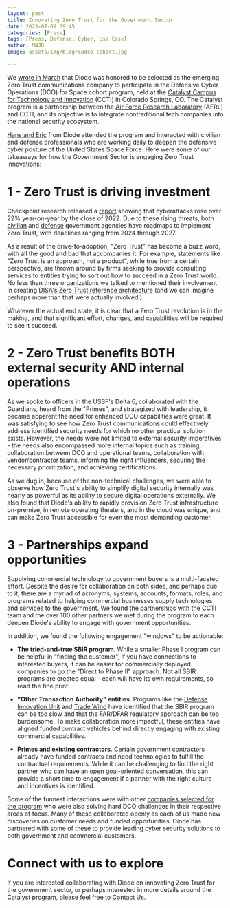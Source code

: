 ```yaml
---
layout: post
title: Innovating Zero Trust for the Government Sector 
date: 2023-07-09 09:45
categories: [Press]
tags: [Press, Defense, Cyber, Use Case]
author: MNJR
image: assets/img/blog/cadco-cohort.jpg

---
```

We [wrote in March](https://diode.io/blog/defensive-cyber-operations) that Diode was honored to be selected as the emerging Zero Trust communications company to participate in the Defensive Cyber Operations (DCO) for Space cohort program, held at the [Catalyst Campus for Technology and Innovation](https://catalystcampus.org/) (CCTI) in Colorado Springs, CO.  The Catalyst program is a partnership between the [Air Force Research Laboratory](https://www.afrl.af.mil/) (AFRL) and CCTI, and its objective is to integrate nontraditional tech companies into the national security ecosystem.  

[Hans and Eric](https://diode.io/about) from Diode attended the program and interacted with civilian and defense professionals who are working daily to deepen the defensive cyber posture of the United States Space Force.  Here were some of our takeaways for how the Government Sector is engaging Zero Trust innovations:

# 1 - Zero Trust is driving investment

Checkpoint research released a [report](https://blog.checkpoint.com/2023/01/05/38-increase-in-2022-global-cyberattacks/) showing that cyberattacks rose over 22% year-on-year by the close of 2022.  Due to these rising threats, both [civilian](https://www.whitehouse.gov/wp-content/uploads/2022/01/M-22-09.pdf) and [defense](https://dodcio.defense.gov/Portals/0/Documents/Library/DoD-ZTStrategy.pdf) government agencies have roadmaps to implement Zero Trust, with deadlines ranging from 2024 through 2027.  

As a result of the drive-to-adoption, "Zero Trust" has become a buzz word, with all the good and bad that accompanies it.  For example, statements like "Zero Trust is an approach, not a product", while true from a certain perspective, are thrown around by firms seeking to provide consulting services to entities trying to sort out how to succeed in a Zero Trust world.  No less than three organizations we talked to mentioned their involvement in creating [DISA's Zero Trust reference architecture](https://dodcio.defense.gov/Portals/0/Documents/Library/(U)ZT_RA_v2.0(U)_Sep22.pdf) (and we can imagine perhaps more than that were actually involved!).  

Whatever the actual end state, it is clear that a Zero Trust revolution is in the making, and that significant effort, changes, and capabilities will be required to see it succeed.

# 2 - Zero Trust benefits BOTH external security AND internal operations

As we spoke to officers in the USSF's Delta 6, collaborated with the Guardians, heard from the "Primes", and strategized with leadership, it became apparent the need for enhanced DCO capabilities were great.  It was satisfying to see how Zero Trust communications could effectively address identified security needs for which no other practical solution exists.  However, the needs were not limited to external security imperatives - the needs also encompassed more internal topics such as training, collaboration between DCO and operational teams, collaboration with vendor/contractor teams, informing the right influencers, securing the necessary prioritization, and achieving certifications.

As we dug in, because of the non-technical challenges, we were able to observe how Zero Trust's ability to simplify digital security internally was nearly as powerful as its ability to secure digital operations externally.  We also found that Diode's ability to rapidly provision Zero Trust infrastructure on-premise, in remote operating theaters, and in the cloud was unique, and can make Zero Trust accessible for even the most demanding customer.

# 3 - Partnerships expand opportunities

Supplying commercial technology to government buyers is a multi-faceted effort.  Despite the desire for collaboration on both sides, and perhaps due to it, there are a myriad of acronyms, systems, accounts, formats, roles, and programs related to helping commercial businesses supply technologies and services to the government.  We found the partnerships with the CCTI team and the over 100 other partners we met during the program to each deepen Diode's ability to engage with government opportunities.  

In addition, we found the following engagement "windows" to be actionable:

* **The tried-and-true SBIR program**.  While a smaller Phase I program can be helpful in "finding the customer", if you have connections to interested buyers, it can be easier for commercially deployed companies to go the "Direct to Phase II" approach.  Not all SBIR programs are created equal - each will have its own requirements, so read the fine print!

* **"Other Transaction Authority" entities**.  Programs like the [Defense Innovation Unit](https://www.diu.mil/) and [Trade Wind](https://www.tradewindai.com) have identified that the SBIR program can be too slow and that the FAR/DFAR regulatory approach can be too burdensome.  To make collaboration more impactful, these entities have aligned funded contract vehicles behind directly engaging with existing commercial capabilities.

* **Primes and existing contractors**.  Certain government contractors already have funded contracts and need technologies to fulfill the contractual requirements.  While it can be challenging to find the right partner who can have an open goal-oriented conversation, this can provide a short time to engagement if a partner with the right culture and incentives is identified.

Some of the funnest interactions were with other [companies selected for the program](https://www.globenewswire.com/en/news-release/2023/02/17/2610867/0/en/EIGHT-COMPANIES-JOIN-CATALYST-ACCELERATOR-S-DEFENSIVE-CYBER-OPERATIONS-FOR-SPACE-COHORT.html) who were also solving hard DCO challenges in their respective areas of focus.  Many of these collaborated openly as each of us made new discoveries on customer needs and funded opportunities.  Diode has partnered with some of these to provide leading cyber security solutions to both government and commercial customers.

# Connect with us to explore

If you are interested collaborating with Diode on innovating Zero Trust for the government sector, or perhaps interested in more details around the Catalyst program, please feel free to [Contact Us](https://contactdiode.paperform.co/).
